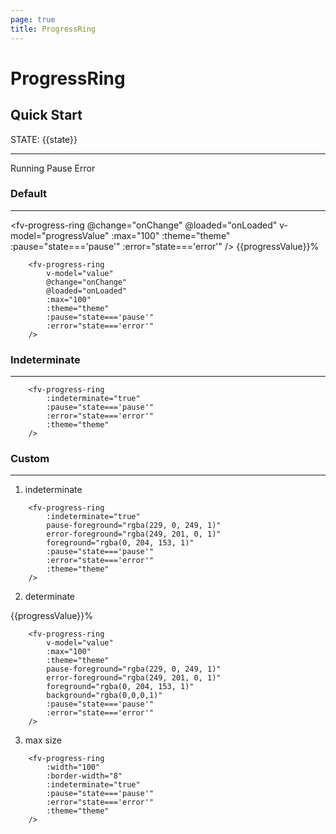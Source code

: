 ```yaml
---
page: true
title: ProgressRing
--- 
```


<script lang="ts" setup>
import { ref,onMounted,onUnmounted } from 'vue'; 
import { useTheme } from '../common/index.js'; 

const {theme} = useTheme()

const progress = [0, 10, 20, 50, 70, 100]

const state = ref<string>("running")
const progressValue = ref<number>(70)
let index = 0
let timeout: NodeJS. Timer|undefined = undefined; 

const onChange = (val:number)=>{
    console.log("change",val)
}

const onLoaded = (val:number)=>{
    console.log('loaded',val)
}

onMounted(()=>{

    timeout = setInterval(() => {
        if (state.value==="running"){
            progressValue.value = progress[index]
            index = (index+1) % progress.length
        }
    }, 1500);

})

onUnmounted(()=>{
    if (timeout!==undefined)
        clearInterval(timeout)
})


</script>

# ProgressRing

## Quick Start

STATE: {{state}}

---
<fv-radio v-model="state" label="running" group="state" :theme="theme">Running</fv-radio>
<fv-radio v-model="state" label="pause" group="state" :theme="theme">Pause</fv-radio>
<fv-radio v-model="state" label="error" group="state" :theme="theme">Error</fv-radio>

### Default

---

<fv-progress-ring @change="onChange" @loaded="onLoaded" v-model="progressValue" :max="100" :theme="theme" :pause="state==='pause'" :error="state==='error'" /> {{progressValue}}%

```vue-html{2-6}
    <fv-progress-ring 
        v-model="value" 
        @change="onChange" 
        @loaded="onLoaded"
        :max="100" 
        :theme="theme" 
        :pause="state==='pause'" 
        :error="state==='error'" 
    /> 
```

### Indeterminate

---

<fv-progress-ring :indeterminate="true" :pause="state==='pause'" :error="state==='error'" :theme="theme" />

```vue-html{2}
    <fv-progress-ring 
        :indeterminate="true" 
        :pause="state==='pause'" 
        :error="state==='error'" 
        :theme="theme"
    />
```

### Custom

---

1. indeterminate

<fv-progress-ring pause-foreground="rgba(229, 0, 249, 1)" error-foreground="rgba(249, 201, 0, 1)" :indeterminate="true" :pause="state==='pause'" :error="state==='error'" :theme="theme" foreground="rgba(0, 204, 153, 1)" />

```vue-html{3-5}
    <fv-progress-ring 
        :indeterminate="true" 
        pause-foreground="rgba(229, 0, 249, 1)" 
        error-foreground="rgba(249, 201, 0, 1)"
        foreground="rgba(0, 204, 153, 1)"
        :pause="state==='pause'" 
        :error="state==='error'" 
        :theme="theme"
    />
```

2. determinate

<fv-progress-ring pause-foreground="rgba(229, 0, 249, 1)" error-foreground="rgba(249, 201, 0, 1)" background="rgba(0,0,0,1)" v-model="progressValue" :max="100" :theme="theme" :pause="state==='pause'" :error="state==='error'" foreground="rgba(0, 204, 153, 1)"/> {{progressValue}}%

```vue-html{5-8}
    <fv-progress-ring 
        v-model="value" 
        :max="100" 
        :theme="theme" 
        pause-foreground="rgba(229, 0, 249, 1)" 
        error-foreground="rgba(249, 201, 0, 1)"
        foreground="rgba(0, 204, 153, 1)"
        background="rgba(0,0,0,1)"
        :pause="state==='pause'" 
        :error="state==='error'" 
    /> 
```

3. max size

<fv-progress-ring :width="100" :border-width="8" :indeterminate="true" :pause="state==='pause'" :error="state==='error'" :theme="theme"  />

```vue-html{2-3}
    <fv-progress-ring 
        :width="100" 
        :border-width="8" 
        :indeterminate="true" 
        :pause="state==='pause'" 
        :error="state==='error'" 
        :theme="theme"  
    />
```



<!--@include: ./properties.md-->

<!--@include: ./emits.md-->
